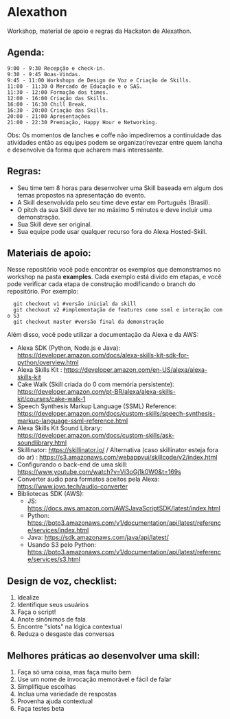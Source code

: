 # Alexathon

Workshop, material de apoio e regras da Hackaton de Alexathon.

## Agenda:

    9:00 - 9:30 Recepção e check-in.
    9:30 - 9:45 Boas-Vindas.
    9:45 - 11:00 Workshops de Design de Voz e Criação de Skills.
    11:00 - 11:30 O Mercado de Educação e o SAS.
    11:30 - 12:00 Formação dos times.
    12:00 - 16:00 Criação das Skills.
    16:00 - 16:30 Chill Break.
    16:30 - 20:00 Criação das Skills.
    20:00 - 21:00 Apresentações
    21:00 - 22:30 Premiação, Happy Hour e Networking.


Obs: Os momentos de lanches e coffe não impediremos a continuidade das atividades então as equipes podem se organizar/revezar entre quem lancha e desenvolve da forma que acharem mais interessante.

## Regras:

  - Seu time tem 8 horas para desenvolver uma Skill baseada em algum dos temas propostos na apresentação do evento.
  - A Skill desenvolvida pelo seu time deve estar em Português (Brasil).
  - O pitch da sua Skill deve ter no máximo 5 minutos e deve incluir uma demonstração.
  - Sua Skill deve ser original.
  - Sua equipe pode usar qualquer recurso fora do Alexa Hosted-Skill.

## Materiais de apoio:

Nesse repositório você pode encontrar os exemplos que demonstramos no workshop na pasta **examples**. Cada exemplo está divido em etapas, e você pode verificar cada etapa de construção modificando o branch do repositório. Por exemplo: 
```
  git checkout v1 #versão inicial da skill
  git checkout v2 #implementação de features como ssml e interação com o S3
  git checkout master #versão final da demonstração
```


Além disso, você pode utilizar a documentação da Alexa e da AWS:

* Alexa SDK (Python, Node.js e Java): https://developer.amazon.com/docs/alexa-skills-kit-sdk-for-python/overview.html
* Alexa Skills Kit : https://developer.amazon.com/en-US/alexa/alexa-skills-kit
* Cake Walk (Skill criada do 0 com memória persistente): https://developer.amazon.com/pt-BR/alexa/alexa-skills-kit/courses/cake-walk-1
* Speech Synthesis Markup Language (SSML) Reference: https://developer.amazon.com/docs/custom-skills/speech-synthesis-markup-language-ssml-reference.html
* Alexa Skills Kit Sound Library: https://developer.amazon.com/docs/custom-skills/ask-soundlibrary.html
* Skillinator: https://skillinator.io/ / Alternativa (caso skillinator esteja fora do ar) : https://s3.amazonaws.com/webappvui/skillcode/v2/index.html
* Configurando o back-end de uma skill: https://www.youtube.com/watch?v=Vi3oGj1k0W0&t=169s
* Converter audio para formatos aceitos pela Alexa: https://www.jovo.tech/audio-converter
* Bibliotecas SDK (AWS):
  * JS: https://docs.aws.amazon.com/AWSJavaScriptSDK/latest/index.html
  * Python: https://boto3.amazonaws.com/v1/documentation/api/latest/reference/services/index.html
  * Java: https://sdk.amazonaws.com/java/api/latest/
  * Usando S3 pelo Python: https://boto3.amazonaws.com/v1/documentation/api/latest/reference/services/s3.html

## Design de voz, checklist:

1. Idealize
2. Identifique seus usuários
3. Faça o script!
4. Anote sinônimos de fala
5. Encontre "slots" na lógica contextual
6. Reduza o desgaste das conversas


## Melhores práticas ao desenvolver uma skill:

1. Faça só uma coisa, mas faça muito bem
2. Use um nome de invocação memorável e fácil de falar
3. Simplifique escolhas
4. Inclua uma variedade de respostas
5. Provenha ajuda contextual
6. Faça testes beta
